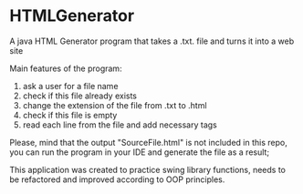 # HTMLGenerator
A java HTML Generator program that takes a .txt. file and turns it into a web site


Main features of the program:
1. ask a user for a file name
2. check if this file already exists
3. change the extension of the file from .txt to .html
4. check if this file is empty
5. read each line from the file and add necessary tags

Please, mind that the output "SourceFile.html" is not included in this repo, you can run the program in your IDE and generate the file as a result;

This application was created to practice swing library functions, needs to be refactored and improved according to OOP principles.

